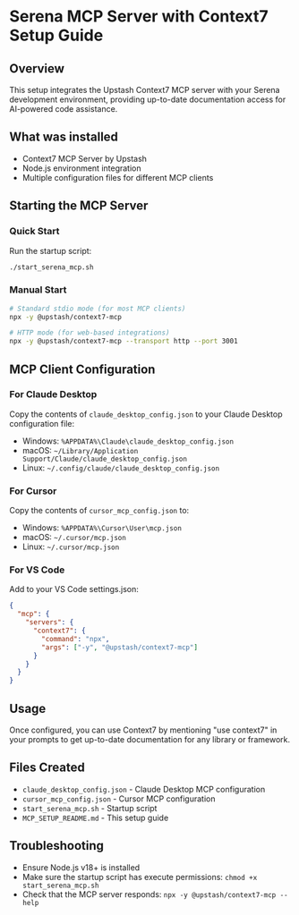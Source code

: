 # Serena MCP Server with Context7 Setup Guide

## Overview

This setup integrates the Upstash Context7 MCP server with your Serena development environment, providing up-to-date documentation access for AI-powered code assistance.

## What was installed

- Context7 MCP Server by Upstash
- Node.js environment integration
- Multiple configuration files for different MCP clients

## Starting the MCP Server

### Quick Start

Run the startup script:

```bash
./start_serena_mcp.sh
```

### Manual Start

```bash
# Standard stdio mode (for most MCP clients)
npx -y @upstash/context7-mcp

# HTTP mode (for web-based integrations)
npx -y @upstash/context7-mcp --transport http --port 3001
```

## MCP Client Configuration

### For Claude Desktop

Copy the contents of `claude_desktop_config.json` to your Claude Desktop configuration file:

- Windows: `%APPDATA%\Claude\claude_desktop_config.json`
- macOS: `~/Library/Application Support/Claude/claude_desktop_config.json`
- Linux: `~/.config/claude/claude_desktop_config.json`

### For Cursor

Copy the contents of `cursor_mcp_config.json` to:

- Windows: `%APPDATA%\Cursor\User\mcp.json`
- macOS: `~/.cursor/mcp.json`
- Linux: `~/.cursor/mcp.json`

### For VS Code

Add to your VS Code settings.json:

```json
{
  "mcp": {
    "servers": {
      "context7": {
        "command": "npx",
        "args": ["-y", "@upstash/context7-mcp"]
      }
    }
  }
}
```

## Usage

Once configured, you can use Context7 by mentioning "use context7" in your prompts to get up-to-date documentation for any library or framework.

## Files Created

- `claude_desktop_config.json` - Claude Desktop MCP configuration
- `cursor_mcp_config.json` - Cursor MCP configuration
- `start_serena_mcp.sh` - Startup script
- `MCP_SETUP_README.md` - This setup guide

## Troubleshooting

- Ensure Node.js v18+ is installed
- Make sure the startup script has execute permissions: `chmod +x start_serena_mcp.sh`
- Check that the MCP server responds: `npx -y @upstash/context7-mcp --help`
